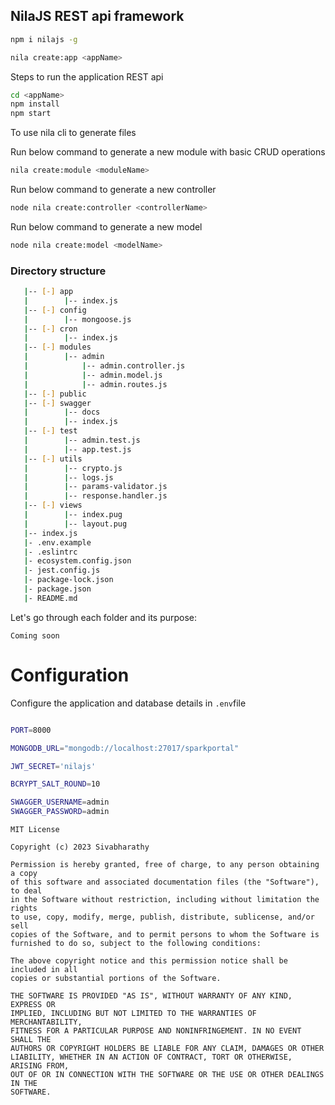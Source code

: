 


## NilaJS REST api framework


```bash
npm i nilajs -g
```

```bash
nila create:app <appName>
```

Steps to run the application REST api

```bash
cd <appName>
npm install
npm start
```

To use nila cli to generate files 

Run below command to generate a new module with basic CRUD operations


```bash
nila create:module <moduleName>
```

Run below command to generate a new controller 

```bash
node nila create:controller <controllerName>
```

Run below command to generate a new model 

```bash
node nila create:model <modelName>
```

### Directory structure

```bash
   |-- [-] app
   |        |-- index.js
   |-- [-] config
   |        |-- mongoose.js
   |-- [-] cron
   |        |-- index.js
   |-- [-] modules
   |        |-- admin
   |            |-- admin.controller.js
   |            |-- admin.model.js
   |            |-- admin.routes.js
   |-- [-] public
   |-- [-] swagger
   |        |-- docs
   |        |-- index.js
   |-- [-] test
   |        |-- admin.test.js
   |        |-- app.test.js
   |-- [-] utils
   |        |-- crypto.js
   |        |-- logs.js
   |        |-- params-validator.js
   |        |-- response.handler.js
   |-- [-] views
   |        |-- index.pug
   |        |-- layout.pug
   |-- index.js
   |- .env.example
   |- .eslintrc
   |- ecosystem.config.json
   |- jest.config.js
   |- package-lock.json
   |- package.json
   |- README.md
```

Let's go through each folder and its purpose:

```Coming soon```

# Configuration

Configure the application and database details in ```.env```file



```bash title=".env"

PORT=8000

MONGODB_URL="mongodb://localhost:27017/sparkportal"

JWT_SECRET='nilajs'

BCRYPT_SALT_ROUND=10

SWAGGER_USERNAME=admin
SWAGGER_PASSWORD=admin

```

```
MIT License

Copyright (c) 2023 Sivabharathy

Permission is hereby granted, free of charge, to any person obtaining a copy
of this software and associated documentation files (the "Software"), to deal
in the Software without restriction, including without limitation the rights
to use, copy, modify, merge, publish, distribute, sublicense, and/or sell
copies of the Software, and to permit persons to whom the Software is
furnished to do so, subject to the following conditions:

The above copyright notice and this permission notice shall be included in all
copies or substantial portions of the Software.

THE SOFTWARE IS PROVIDED "AS IS", WITHOUT WARRANTY OF ANY KIND, EXPRESS OR
IMPLIED, INCLUDING BUT NOT LIMITED TO THE WARRANTIES OF MERCHANTABILITY,
FITNESS FOR A PARTICULAR PURPOSE AND NONINFRINGEMENT. IN NO EVENT SHALL THE
AUTHORS OR COPYRIGHT HOLDERS BE LIABLE FOR ANY CLAIM, DAMAGES OR OTHER
LIABILITY, WHETHER IN AN ACTION OF CONTRACT, TORT OR OTHERWISE, ARISING FROM,
OUT OF OR IN CONNECTION WITH THE SOFTWARE OR THE USE OR OTHER DEALINGS IN THE
SOFTWARE.
```